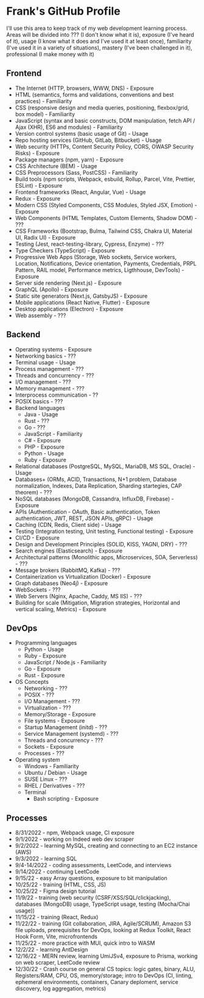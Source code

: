 # Frank's GitHub Profile

I'll use this area to keep track of my web development learning process. Areas will be divided into ??? (I don't know what it is), exposure (I've heard of it), usage (I know what it does and I've used it at least once), familiarity (I've used it in a variety of situations), mastery (I've been challenged in it), professional (I make money with it)

## Frontend
- The Internet (HTTP, browsers, WWW, DNS) - Exposure
- HTML (semantics, forms and validations, conventions and best practices) - Familiarity
- CSS (responsive design and media queries, positioning, flexbox/grid, box model) - Familiarity
- JavaScript (syntax and basic constructs, DOM manipulation, fetch API / Ajax (XHR), ES6 and modules) - Familiarity
- Version control systems (basic usage of Git) - Usage
- Repo hosting services (GitHub, GitLab, Bitbucket) - Usage
- Web security (HTTPs, Content Security Policy, CORS, OWASP Security Risks) - Exposure
- Package managers (npm, yarn) - Exposure
- CSS Architecture (BEM) - Usage
- CSS Preprocessors (Sass, PostCSS) - Familiarity
- Build tools (npm scripts, Webpack, esbuild, Rollup, Parcel, Vite, Prettier, ESLint) - Exposure
- Frontend frameworks (React, Angular, Vue) - Usage
- Redux - Exposure
- Modern CSS (Styled Components, CSS Modules, Styled JSX, Emotion) - Exposure
- Web Components (HTML Templates, Custom Elements, Shadow DOM) - ???
- CSS Frameworks (Bootstrap, Bulma, Tailwind CSS, Chakra UI, Material UI, Radix UI) - Exposure
- Testing (Jest, react-testing-library, Cypress, Enzyme) - ???
- Type Checkers (TypeScript) - Exposure
- Progressive Web Apps (Storage, Web sockets, Service workers, Location, Notifications, Device orientation, Payments, Credentials, PRPL Pattern, RAIL model, Performance metrics, Ligthhouse, DevTools) - Exposure
- Server side rendering (Next.js) - Exposure
- GraphQL (Apollo) - Exposure
- Static site generators (Next.js, GatsbyJS) - Exposure
- Mobile applications (React Native, Flutter) - Exposure
- Desktop applications (Electron) - Exposure
- Web assembly - ???

## Backend
- Operating systems - Exposure
- Networking basics - ???
- Terminal usage - Usage
- Process management - ???
- Threads and concurrency - ???
- I/O management - ???
- Memory management - ???
- Interprocess communication - ??
- POSIX basics - ???
- Backend languages
  - Java - Usage
  - Rust - ???
  - Go - ???
  - JavaScript - Familiarity
  - C# - Exposure
  - PHP - Exposure
  - Python - Usage
  - Ruby - Exposure
- Relational databases (PostgreSQL, MySQL, MariaDB, MS SQL, Oracle) - Usage
- Databases+ (ORMs, ACID, Transactions, N+1 problem, Database normalization, Indexes, Data Replication, Sharding startegies, CAP theorem) - ???
- NoSQL databases (MongoDB, Cassandra, InfluxDB, Firebase) - Exposure
- APIs (Authentication - OAuth, Basic authentication, Token authentication, JWT, REST, JSON APIs, gRPC) - Usage
- Caching (CDN, Redis, Client side) - Usage
- Testing (Integration testing, Unit testing, Functional testing) - Exposure
- CI/CD - Exposure
- Design and Development Principles (SOLID, KISS, YAGNI, DRY) - ???
- Search engines (Elasticsearch) - Exposure
- Architectural patterns (Monolithic apps, Microservices, SOA, Serverless) - ???
- Message brokers (RabbitMQ, Kafka) - ???
- Containerization vs Virtualization (Docker) - Exposure
- Graph databases (Neo4j) - Exposure
- WebSockets - ???
- Web Servers (Nginx, Apache, Caddy, MS IIS) - ???
- Building for scale (Mitigation, Migration strategies, Horizontal and vertical scaling, Metrics) - Exposure

## DevOps
- Programming languages
  - Python - Usage
  - Ruby - Exposure
  - JavaScript / Node.js - Familiarity
  - Go - Exposure
  - Rust - Exposure
- OS Concepts
  - Networking - ???
  - POSIX - ???
  - I/O Management - ???
  - Virtualization - ???
  - Memory/Storage - Exposure
  - File systems - Exposure
  - Startup Management (initd) - ???
  - Service Management (systemd) - ???
  - Threads and concurrency - ???
  - Sockets - Exposure
  - Processes - ???
- Operating system
  - Windows - Familiarity
  - Ubuntu / Debian - Usage
  - SUSE Linux - ???
  - RHEL / Derivatives - ???
  - Terminal
    - Bash scripting - Exposure

## Processes
- 8/31/2022 - npm, Webpack usage, CI exposure
- 9/1/2022 - working on Indeed web dev scraper
- 9/2/2022 - learning MySQL, creating and connecting to an EC2 instance (AWS)
- 9/3/2022 - learning SQL
- 9/4-14/2022 - coding assessments, LeetCode, and interviews
- 9/14/2022 - continuing LeetCode
- 9/15/22 - easy Array questions, exposure to bit manipulation
- 10/25/22 - training (HTML, CSS, JS)
- 10/25/22 - Figma design tutorial
- 11/9/22 - training (web security (CSRF/XSS/SQL/clickjacking), databases (MongoDB) usage, TypeScript usage, testing (Mocha/Chai usage))
- 11/15/22 - training (React, Redux)
- 11/22/22 - training (Git collaboration, JIRA, Agile/SCRUM), Amazon S3 file uploads, prerequisites for DevOps, looking at Redux Toolkit, React Hook Form, Vite, microfrontends
- 11/25/22 - more practice with MUI, quick intro to WASM
- 12/2/22 - learning AntDesign
- 12/16/22 - MERN review, learning UmiJSv4, exposure to Prisma, working on web scraper, LeetCode review
- 12/30/22 - Crash course on general CS topics: logic gates, binary, ALU, Registers/RAM, CPU, OS, memory/storage; intro to DevOps (CI, linting, ephemeral environments, containers, Canary deploment, service discovery, log aggregation, metrics)
